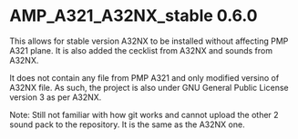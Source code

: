 # AMP_A321_A32NX_stable 0.6.0
This allows for stable version A32NX to be installed without affecting PMP A321 plane. It is also added the cecklist from A32NX and sounds from A32NX. 

It does not contain any file from PMP A321 and only modified versino of A32NX file. As such, the project is also under GNU General Public License version 3 as per A32NX.

Note: Still not familiar with how git works and cannot upload the other 2 sound pack to the repository. It is the same as the A32NX one.
